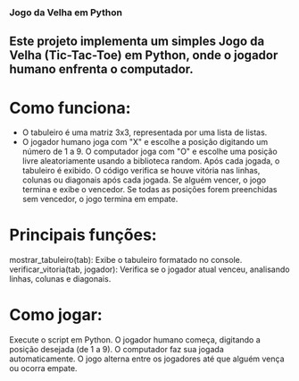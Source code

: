 ### Jogo da Velha em Python
## Este projeto implementa um simples Jogo da Velha (Tic-Tac-Toe) em Python, onde o jogador humano enfrenta o computador.

# Como funciona:
* O tabuleiro é uma matriz 3x3, representada por uma lista de listas.
* O jogador humano joga com "X" e escolhe a posição digitando um número de 1 a 9.
O computador joga com "O" e escolhe uma posição livre aleatoriamente usando a biblioteca random.
Após cada jogada, o tabuleiro é exibido.
O código verifica se houve vitória nas linhas, colunas ou diagonais após cada jogada.
Se alguém vencer, o jogo termina e exibe o vencedor.
Se todas as posições forem preenchidas sem vencedor, o jogo termina em empate.

# Principais funções:
mostrar_tabuleiro(tab): Exibe o tabuleiro formatado no console.
verificar_vitoria(tab, jogador): Verifica se o jogador atual venceu, analisando linhas, colunas e diagonais.

# Como jogar:
Execute o script em Python.
O jogador humano começa, digitando a posição desejada (de 1 a 9).
O computador faz sua jogada automaticamente.
O jogo alterna entre os jogadores até que alguém vença ou ocorra empate.
